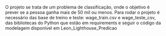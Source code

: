 O projeto se trata de um problema de classificação, onde o objetivo é prever se a pessoa ganha mais de 50 mil ou menos.
Para rodar o projeto é necessário das base de treino e teste: wage_train.csv e wage_teste_csv, das bibliotecas do Python que estão em requirements e seguir o código da modelagem disponível em Leon_Lighthouse_Predicao
